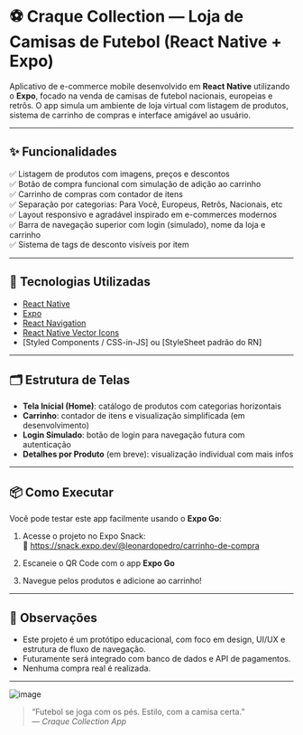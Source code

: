 # ⚽ Craque Collection — Loja de Camisas de Futebol (React Native + Expo)

Aplicativo de e-commerce mobile desenvolvido em **React Native** utilizando o **Expo**, focado na venda de camisas de futebol nacionais, europeias e retrôs. O app simula um ambiente de loja virtual com listagem de produtos, sistema de carrinho de compras e interface amigável ao usuário.

---

## ✨ Funcionalidades

✅ Listagem de produtos com imagens, preços e descontos  
✅ Botão de compra funcional com simulação de adição ao carrinho  
✅ Carrinho de compras com contador de itens  
✅ Separação por categorias: Para Você, Europeus, Retrôs, Nacionais, etc  
✅ Layout responsivo e agradável inspirado em e-commerces modernos  
✅ Barra de navegação superior com login (simulado), nome da loja e carrinho  
✅ Sistema de tags de desconto visíveis por item  

---

## 🧠 Tecnologias Utilizadas

- [React Native](https://reactnative.dev/)
- [Expo](https://expo.dev/)
- [React Navigation](https://reactnavigation.org/)
- [React Native Vector Icons](https://github.com/oblador/react-native-vector-icons)
- [Styled Components / CSS-in-JS] ou [StyleSheet padrão do RN]

---

## 🗂️ Estrutura de Telas

- **Tela Inicial (Home)**: catálogo de produtos com categorias horizontais  
- **Carrinho**: contador de itens e visualização simplificada (em desenvolvimento)  
- **Login Simulado**: botão de login para navegação futura com autenticação  
- **Detalhes por Produto** (em breve): visualização individual com mais infos  

---

## 📦 Como Executar

Você pode testar este app facilmente usando o **Expo Go**:

1. Acesse o projeto no Expo Snack:  
   🔗 https://snack.expo.dev/@leonardopedro/carrinho-de-compra

2. Escaneie o QR Code com o app **Expo Go**

3. Navegue pelos produtos e adicione ao carrinho!

---

## 📌 Observações

- Este projeto é um protótipo educacional, com foco em design, UI/UX e estrutura de fluxo de navegação.
- Futuramente será integrado com banco de dados e API de pagamentos.
- Nenhuma compra real é realizada.

---
![image](https://github.com/user-attachments/assets/27160d42-4a2e-4b2e-abc8-71ad6fc37c13)


> “Futebol se joga com os pés. Estilo, com a camisa certa.”  
> — *Craque Collection App*
